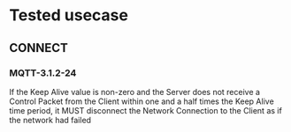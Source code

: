 # Tested usecase

## CONNECT

### MQTT-3.1.2-24 
If the Keep Alive value is non-zero and the Server does not receive a Control 
Packet from the Client within one and a half times the Keep Alive time period, 
it MUST disconnect the Network Connection to the Client as if the network had 
failed